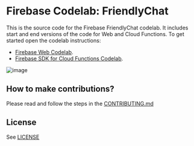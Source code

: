 # Firebase Codelab: FriendlyChat

This is the source code for the Firebase FriendlyChat codelab. It includes start and end versions of the
code for Web and Cloud Functions. To get started open the codelab instructions:

 - [Firebase Web Codelab](https://codelabs.developers.google.com/codelabs/firebase-web/).
 - [Firebase SDK for Cloud Functions Codelab](https://codelabs.developers.google.com/codelabs/firebase-cloud-functions/).
 
 ![image](/home/reckerphil/pictures/Friendly_chat.png)


## How to make contributions?
Please read and follow the steps in the [CONTRIBUTING.md](CONTRIBUTING.md)


## License
See [LICENSE](LICENSE)
